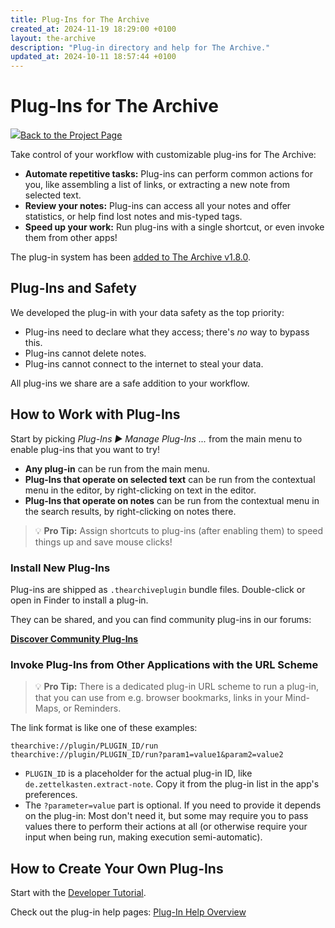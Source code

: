 ```yaml
---
title: Plug-Ins for The Archive
created_at: 2024-11-19 18:29:00 +0100
layout: the-archive
description: "Plug-in directory and help for The Archive."
updated_at: 2024-10-11 18:57:44 +0100
---
```

# Plug-Ins for The Archive

<a href="/the-archive/" class="back--link"><img src="/the-archive/img/appicon-sm.png" class="back--image" /><span class="back--text">Back to the Project Page</span></a>

Take control of your workflow with customizable plug-ins for The Archive:

- **Automate repetitive tasks:** Plug-ins can perform common actions for you, like assembling a list of links, or extracting a new note from selected text.
- **Review your notes:** Plug-ins can access all your notes and offer statistics, or help find lost notes and mis-typed tags.
- **Speed up your work:** Run plug-ins with a single shortcut, or even invoke them from other apps!

The plug-in system has been [added to The Archive v1.8.0](/the-archive/release-notes).

## Plug-Ins and Safety

We developed the plug-in with your data safety as the top priority: 

- Plug-ins need to declare what they access; there's _no_ way to bypass this.
- Plug-ins cannot delete notes.
- Plug-ins cannot connect to the internet to steal your data.

All plug-ins we share are a safe addition to your workflow.

## How to Work with Plug-Ins

Start by picking _Plug-Ins ▶ Manage Plug-Ins ..._ from the main menu to enable plug-ins that you want to try!

- **Any plug-in** can be run from the main menu.
- **Plug-Ins that operate on selected text** can be run from the contextual menu in the editor, by right-clicking on text in the editor.
- **Plug-Ins that operate on notes** can be run from the contextual menu in the search results, by right-clicking on notes there.

> 💡 **Pro Tip:** Assign shortcuts to plug-ins (after enabling them) to speed things up and save mouse clicks!

### Install New Plug-Ins 

Plug-ins are shipped as `.thearchiveplugin` bundle files. Double-click or open in Finder to install a plug-in.

They can be shared, and you can find community plug-ins in our forums:

**[Discover Community Plug-Ins](https://forum.zettelkasten.de/categories/community-plug-ins
)**

### Invoke Plug-Ins from Other Applications with the URL Scheme

> 💡 **Pro Tip:** There is a dedicated plug-in URL scheme to run a plug-in, that you can use from e.g. browser bookmarks, links in your Mind-Maps, or Reminders.

The link format is like one of these examples:

    thearchive://plugin/PLUGIN_ID/run
    thearchive://plugin/PLUGIN_ID/run?param1=value1&param2=value2

- `PLUGIN_ID` is a placeholder for the actual plug-in ID, like `de.zettelkasten.extract-note`. Copy it from the plug-in list in the app's preferences.
- The `?parameter=value` part is optional. If you need to provide it depends on the plug-in: Most don't need it, but some may require you to pass values there to perform their actions at all (or otherwise require your input when being run, making execution semi-automatic).


## How to Create Your Own Plug-Ins
                                       
Start with the [Developer Tutorial](/the-archive/plug-ins/help).

Check out the plug-in help pages: [Plug-In Help Overview](/the-archive/plug-ins/help)
